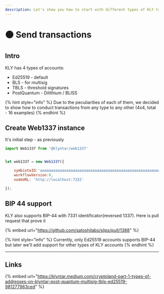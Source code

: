 ```yaml
---
description: Let's show you how to start with different types of KLY transactions
---
```


# 🟠 Send transactions

## Intro

KLY has 4 types of accounts:

* Ed25519 - default
* BLS - for multisig
* TBLS - threshold signatures
* PostQuantum - Dilithium / BLISS

{% hint style="info" %}
Due to the peculiarities of each of them, we decided to show how to conduct transactions from any type to any other (4x4, total - 16 examples)
{% endhint %}

##

## Create Web1337 instance

It's initial step - as previously

```javascript
import Web1337 from '@klyntar/web1337'


let web1337 = new Web1337({

    symbioteID:'aaaaaaaaaaaaaaaaaaaaaaaaaaaaaaaaaaaaaaaaaaaaaaaaaaaaaaaaaaaaaaaa',
    workflowVersion:0,
    nodeURL: 'http://localhost:7332'

});
```



## BIP 44 support

KLY also supports BIP-44 with 7331 identificator(reversed 1337). Here is pull request that prove it

{% embed url="https://github.com/satoshilabs/slips/pull/1388" %}

{% hint style="info" %}
Currently, only Ed25519 accounts supports BIP-44 but later we'll add support for other types of KLY accounts
{% endhint %}

***

## Links

{% embed url="https://klyntar.medium.com/cryptoland-part-1-types-of-addresses-on-klyntar-post-quantum-multisig-tbls-ed25519-981277963ced" %}
